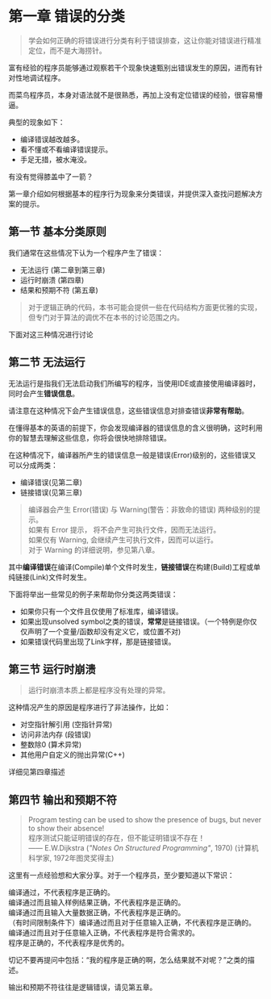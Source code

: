 # 第一章 错误的分类

> 学会如何正确的将错误进行分类有利于错误排查，这让你能对错误进行精准定位，而不是大海捞针。  

富有经验的程序员能够通过观察若干个现象快速甄别出错误发生的原因，进而有针对性地调试程序。  

而菜鸟程序员，本身对语法就不是很熟悉，再加上没有定位错误的经验，很容易懵逼。

典型的现象如下：

+ 编译错误越改越多。
+ 看不懂或不看编译错误提示。
+ 手足无措，被水淹没。

有没有觉得膝盖中了一箭？

第一章介绍如何根据基本的程序行为现象来分类错误，并提供深入查找问题解决方案的提示。

## 第一节 基本分类原则

我们通常在这些情况下认为一个程序产生了错误：
+ 无法运行 (第二章到第三章)  
+ 运行时崩溃 (第四章)  
+ 结果和预期不符 (第五章)  

> 对于逻辑正确的代码，本书可能会提供一些在代码结构方面更优雅的实现，但专门对于算法的调优不在本书的讨论范围之内。

下面对这三种情况进行讨论  

## 第二节 无法运行

无法运行是指我们无法启动我们所编写的程序，当使用IDE或直接使用编译器时，同时会产生**错误信息**。  

请注意在这种情况下会产生错误信息，这些错误信息对排查错误**非常有帮助**。  

在懂得基本的英语的前提下，你会发现编译器的错误信息的含义很明确，这时利用你的智慧去理解这些信息，你将会很快地排除错误。

在这种情况下，编译器所产生的错误信息一般是错误(Error)级别的，这些错误又可以分成两类：
+ 编译错误(见第二章)
+ 链接错误(见第三章) 

> 编译器会产生 Error(错误) 与 Warning(警告：非致命的错误) 两种级别的提示。  
> 如果有 Error 提示， 将不会产生可执行文件，因而无法运行。  
> 如果仅有 Warning, 会继续产生可执行文件，因而可以运行。  
> 对于 Warning 的详细说明，参见第八章。  

其中**编译错误**在编译(Compile)单个文件时发生，**链接错误**在构建(Build)工程或单纯链接(Link)文件时发生。

下面将举出一些常见的例子来帮助你分类这两类错误：
+ 如果你只有一个文件且仅使用了标准库，编译错误。
+ 如果出现unsolved symbol之类的错误，**常常**是链接错误。（一个特例是你仅仅声明了一个变量/函数却没有定义它，或位置不对)
+ 如果错误代码里出现了Link字样，那是链接错误。

## 第三节 运行时崩溃

> 运行时崩溃本质上都是程序没有处理的异常。

这种情况产生的原因是程序进行了非法操作，比如：
+ 对空指针解引用 (空指针异常)
+ 访问非法内存 (段错误)
+ 整数除0 (算术异常)
+ 其他用户自定义的抛出异常(C++)

详细见第四章描述

## 第四节 输出和预期不符

> Program testing can be used to show the presence of bugs, but never to show their absence!  
> 程序测试只能证明错误的存在，但不能证明错误不存在！  
> —— E.W.Dijkstra (*"Notes On Structured Programming"*, 1970) (计算机科学家, 1972年图灵奖得主)

这里有一点经验想和大家分享。对于一个程序员，至少要知道以下常识：

编译通过，不代表程序是正确的。  
编译通过而且输入样例结果正确，不代表程序是正确的。  
编译通过而且输入大量数据正确，不代表程序是正确的。  
（有时间限制条件下）编译通过而且对于任意输入正确，不代表程序是正确的。  
编译通过而且对于任意输入正确，不代表程序是符合需求的。  
程序是正确的，不代表程序是优秀的。  

切记不要再提问中包括：“我的程序是正确的啊，怎么结果就不对呢？”之类的描述。

输出和预期不符往往是逻辑错误，请见第五章。



